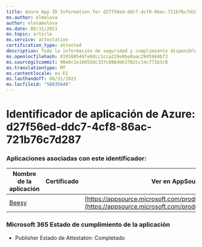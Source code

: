 ```yaml
---
title: Azure App ID Information for d27f56ed-ddc7-4cf8-86ac-721b76c7d287
ms.author: elmalova
author: elenamalova
ms.date: 08/31/2021
ms.topic: article
ms.service: attestation
certification_type: attested
description: Toda la información de seguridad y cumplimiento disponible para d27f56ed-ddc7-4cf8-86ac-721b76c7d287.
ms.openlocfilehash: 019180549fe0dcc1cca219e0be8aac29d5984bf3
ms.sourcegitcommit: 90e6c1e10d55dc337c0884b63782cc14cf71b3c8
ms.translationtype: MT
ms.contentlocale: es-ES
ms.lasthandoff: 08/31/2021
ms.locfileid: "58835640"
---
```

# <a name="azure-app-id-d27f56ed-ddc7-4cf8-86ac-721b76c7d287"></a>Identificador de aplicación de Azure: d27f56ed-ddc7-4cf8-86ac-721b76c7d287


### <a name="apps-associated-with-this-id"></a>Aplicaciones asociadas con este identificador:
| **Nombre de la aplicación** | **Certificado** | **Ver en AppSource** |
|--------------|---------------|-----------------------|
| [Beesy](https://docs.microsoft.com/microsoft-365-app-certification/forward/WA200001248) |  | [https://appsource.microsoft.com/product/office/WA200001248](https://appsource.microsoft.com/product/office/WA200001248) |

### <a name="microsoft-365-app-compliance-status"></a>Microsoft 365 Estado de cumplimiento de la aplicación
- Publisher Estado de Attestaton: Completado
